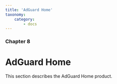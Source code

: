 ```yaml
---
title: 'AdGuard Home'
taxonomy:
    category:
        - docs
---
```


### Chapter 8

# AdGuard Home

This section describes the AdGuard Home product.